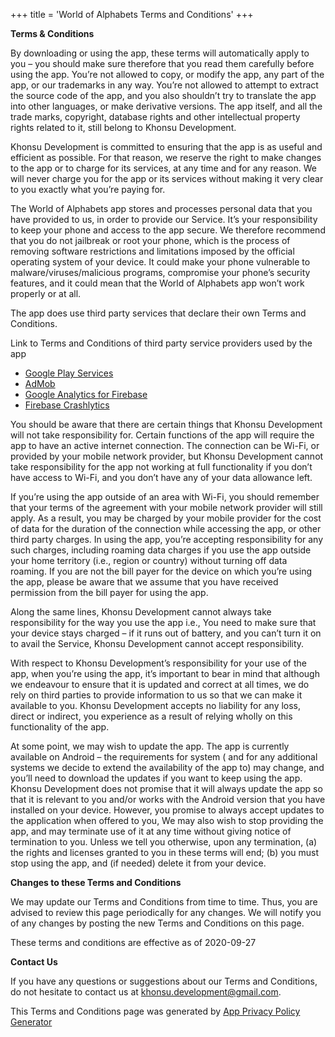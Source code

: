 +++
title = 'World of Alphabets Terms and Conditions'
+++

**Terms & Conditions**

By downloading or using the app, these terms will automatically apply to you – you should make sure therefore that you
read them carefully before using the app. You’re not allowed to copy, or modify the app, any part of the app, or our
trademarks in any way. You’re not allowed to attempt to extract the source code of the app, and you also shouldn’t try
to translate the app into other languages, or make derivative versions. The app itself, and all the trade marks,
copyright, database rights and other intellectual property rights related to it, still belong to Khonsu Development.

Khonsu Development is committed to ensuring that the app is as useful and efficient as possible. For that reason, we
reserve the right to make changes to the app or to charge for its services, at any time and for any reason. We will
never charge you for the app or its services without making it very clear to you exactly what you’re paying for.

The World of Alphabets app stores and processes personal data that you have provided to us, in order to provide our
Service. It’s your responsibility to keep your phone and access to the app secure. We therefore recommend that you do
not jailbreak or root your phone, which is the process of removing software restrictions and limitations imposed by the
official operating system of your device. It could make your phone vulnerable to malware/viruses/malicious programs,
compromise your phone’s security features, and it could mean that the World of Alphabets app won’t work properly or at
all.

The app does use third party services that declare their own Terms and Conditions.

Link to Terms and Conditions of third party service providers used by the app

* [Google Play Services](https://policies.google.com/terms)
* [AdMob](https://developers.google.com/admob/terms)
* [Google Analytics for Firebase](https://firebase.google.com/terms/analytics)
* [Firebase Crashlytics](https://firebase.google.com/terms/crashlytics)

You should be aware that there are certain things that Khonsu Development will not take responsibility for. Certain
functions of the app will require the app to have an active internet connection. The connection can be Wi-Fi, or
provided by your mobile network provider, but Khonsu Development cannot take responsibility for the app not working at
full functionality if you don’t have access to Wi-Fi, and you don’t have any of your data allowance left.

If you’re using the app outside of an area with Wi-Fi, you should remember that your terms of the agreement with your
mobile network provider will still apply. As a result, you may be charged by your mobile provider for the cost of data
for the duration of the connection while accessing the app, or other third party charges. In using the app, you’re
accepting responsibility for any such charges, including roaming data charges if you use the app outside your home
territory (i.e., region or country) without turning off data roaming. If you are not the bill payer for the device on
which you’re using the app, please be aware that we assume that you have received permission from the bill payer for
using the app.

Along the same lines, Khonsu Development cannot always take responsibility for the way you use the app i.e., You need to
make sure that your device stays charged – if it runs out of battery, and you can’t turn it on to avail the Service,
Khonsu Development cannot accept responsibility.

With respect to Khonsu Development’s responsibility for your use of the app, when you’re using the app, it’s important
to bear in mind that although we endeavour to ensure that it is updated and correct at all times, we do rely on third
parties to provide information to us so that we can make it available to you. Khonsu Development accepts no liability
for any loss, direct or indirect, you experience as a result of relying wholly on this functionality of the app.

At some point, we may wish to update the app. The app is currently available on Android – the requirements for system (
and for any additional systems we decide to extend the availability of the app to) may change, and you’ll need to
download the updates if you want to keep using the app. Khonsu Development does not promise that it will always update
the app so that it is relevant to you and/or works with the Android version that you have installed on your device.
However, you promise to always accept updates to the application when offered to you, We may also wish to stop providing
the app, and may terminate use of it at any time without giving notice of termination to you. Unless we tell you
otherwise, upon any termination, (a) the rights and licenses granted to you in these terms will end; (b) you must stop
using the app, and (if needed) delete it from your device.

**Changes to these Terms and Conditions**

We may update our Terms and Conditions from time to time. Thus, you are advised to review this page periodically for any
changes. We will notify you of any changes by posting the new Terms and Conditions on this page.

These terms and conditions are effective as of 2020-09-27

**Contact Us**

If you have any questions or suggestions about our Terms and Conditions, do not hesitate to contact us at
khonsu.development@gmail.com.

This Terms and Conditions page was generated
by [App Privacy Policy Generator](https://app-privacy-policy-generator.firebaseapp.com/)
